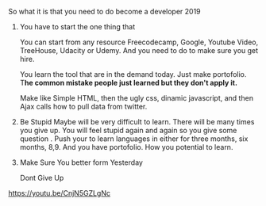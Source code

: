 So what it is that you need to do become a developer 2019

1. You have to start the one thing that

   You can start from any resource Freecodecamp, Google, Youtube Video, TreeHouse, Udacity or Udemy.  And you need to do to make sure you get hire.

   You learn the tool that are in the demand today. Just make portofolio. T**he common mistake people just learned but they don't apply it.** 

   Make like 
   Simple HTML, then the ugly css, dinamic javascript, and then Ajax calls how to pull data from twitter.

2. Be Stupid
   Maybe will be very difficult to learn. There will be many times you give up. You will feel stupid again and again so you give some question . Push your to learn languages in either for three months, six months, 8,9. And you have portofolio. 
   How you potential to learn.

3. Make Sure You better form Yesterday

   Dont Give Up





https://youtu.be/CnjN5GZLgNc